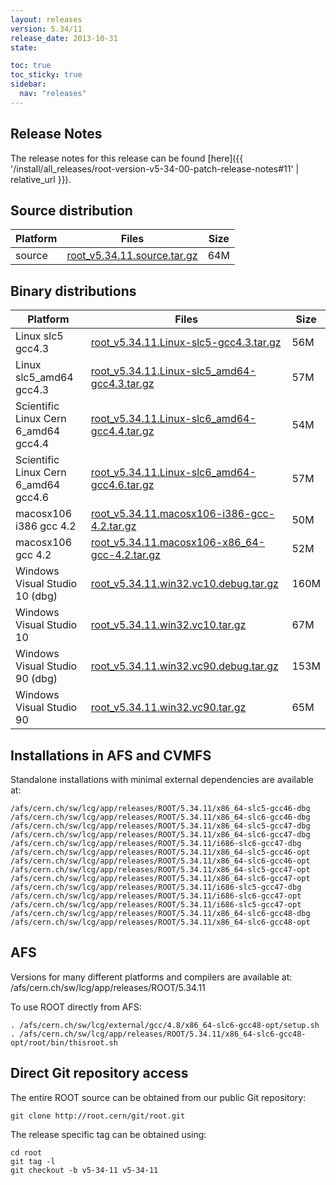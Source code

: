 ```yaml
---
layout: releases
version: 5.34/11
release_date: 2013-10-31
state:

toc: true
toc_sticky: true
sidebar:
  nav: "releases"
---
```



## Release Notes

The release notes for this release can be found [here]({{ '/install/all_releases/root-version-v5-34-00-patch-release-notes#11' | relative_url }}).

## Source distribution

| Platform       | Files | Size |
|-----------|-------|-----|
| source | [root_v5.34.11.source.tar.gz](https://root.cern/download/root_v5.34.11.source.tar.gz) |  64M |


## Binary distributions

| Platform       | Files | Size |
|-----------|-------|-----|
| Linux slc5 gcc4.3 | [root_v5.34.11.Linux-slc5-gcc4.3.tar.gz](https://root.cern/download/root_v5.34.11.Linux-slc5-gcc4.3.tar.gz) |  56M |
| Linux slc5_amd64 gcc4.3 | [root_v5.34.11.Linux-slc5_amd64-gcc4.3.tar.gz](https://root.cern/download/root_v5.34.11.Linux-slc5_amd64-gcc4.3.tar.gz) |  57M |
| Scientific Linux Cern 6_amd64 gcc4.4 | [root_v5.34.11.Linux-slc6_amd64-gcc4.4.tar.gz](https://root.cern/download/root_v5.34.11.Linux-slc6_amd64-gcc4.4.tar.gz) |  54M |
| Scientific Linux Cern 6_amd64 gcc4.6 | [root_v5.34.11.Linux-slc6_amd64-gcc4.6.tar.gz](https://root.cern/download/root_v5.34.11.Linux-slc6_amd64-gcc4.6.tar.gz) |  57M |
| macosx106 i386 gcc 4.2 | [root_v5.34.11.macosx106-i386-gcc-4.2.tar.gz](https://root.cern/download/root_v5.34.11.macosx106-i386-gcc-4.2.tar.gz) |  50M |
| macosx106 gcc 4.2 | [root_v5.34.11.macosx106-x86_64-gcc-4.2.tar.gz](https://root.cern/download/root_v5.34.11.macosx106-x86_64-gcc-4.2.tar.gz) |  52M |
| Windows Visual Studio 10 (dbg) | [root_v5.34.11.win32.vc10.debug.tar.gz](https://root.cern/download/root_v5.34.11.win32.vc10.debug.tar.gz) | 160M |
| Windows Visual Studio 10 | [root_v5.34.11.win32.vc10.tar.gz](https://root.cern/download/root_v5.34.11.win32.vc10.tar.gz) |  67M |
| Windows Visual Studio 90 (dbg) | [root_v5.34.11.win32.vc90.debug.tar.gz](https://root.cern/download/root_v5.34.11.win32.vc90.debug.tar.gz) | 153M |
| Windows Visual Studio 90 | [root_v5.34.11.win32.vc90.tar.gz](https://root.cern/download/root_v5.34.11.win32.vc90.tar.gz) |  65M |



## Installations in AFS and CVMFS
Standalone installations with minimal external dependencies are available at:
~~~
/afs/cern.ch/sw/lcg/app/releases/ROOT/5.34.11/x86_64-slc5-gcc46-dbg
/afs/cern.ch/sw/lcg/app/releases/ROOT/5.34.11/x86_64-slc6-gcc46-dbg
/afs/cern.ch/sw/lcg/app/releases/ROOT/5.34.11/x86_64-slc5-gcc47-dbg
/afs/cern.ch/sw/lcg/app/releases/ROOT/5.34.11/x86_64-slc6-gcc47-dbg
/afs/cern.ch/sw/lcg/app/releases/ROOT/5.34.11/i686-slc6-gcc47-dbg
/afs/cern.ch/sw/lcg/app/releases/ROOT/5.34.11/x86_64-slc5-gcc46-opt
/afs/cern.ch/sw/lcg/app/releases/ROOT/5.34.11/x86_64-slc6-gcc46-opt
/afs/cern.ch/sw/lcg/app/releases/ROOT/5.34.11/x86_64-slc5-gcc47-opt
/afs/cern.ch/sw/lcg/app/releases/ROOT/5.34.11/x86_64-slc6-gcc47-opt
/afs/cern.ch/sw/lcg/app/releases/ROOT/5.34.11/i686-slc5-gcc47-dbg
/afs/cern.ch/sw/lcg/app/releases/ROOT/5.34.11/i686-slc6-gcc47-opt
/afs/cern.ch/sw/lcg/app/releases/ROOT/5.34.11/i686-slc5-gcc47-opt
/afs/cern.ch/sw/lcg/app/releases/ROOT/5.34.11/x86_64-slc6-gcc48-dbg
/afs/cern.ch/sw/lcg/app/releases/ROOT/5.34.11/x86_64-slc6-gcc48-opt
~~~

## AFS
Versions for many different platforms and compilers are available at:
/afs/cern.ch/sw/lcg/app/releases/ROOT/5.34.11

To use ROOT directly from AFS:
~~~
. /afs/cern.ch/sw/lcg/external/gcc/4.8/x86_64-slc6-gcc48-opt/setup.sh
. /afs/cern.ch/sw/lcg/app/releases/ROOT/5.34.11/x86_64-slc6-gcc48-opt/root/bin/thisroot.sh
~~~

## Direct Git repository access
The entire ROOT source can be obtained from our public Git repository:

~~~
git clone http://root.cern/git/root.git
~~~
The release specific tag can be obtained using:
~~~
cd root
git tag -l
git checkout -b v5-34-11 v5-34-11
~~~
